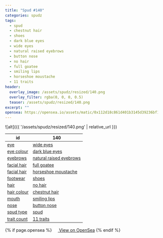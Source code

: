 ```yaml
---
title: "Spud #140"
categories: spudz
tags:
  - spud
  - chestnut hair
  - shoes
  - dark blue eyes
  - wide eyes
  - natural raised eyebrows
  - button nose
  - no hair
  - full goatee
  - smiling lips
  - horseshoe moustache
  - 11 traits
header:
  overlay_image: /assets/spudz/resized/140.png
  overlay_filter: rgba(0, 0, 0, 0.5)
  teaser: /assets/spudz/resized/140.png
excerpt: ""
opensea: https://opensea.io/assets/matic/0x112d18c861d401b3145d39236bf149f01e18beed/140
---
```

![alt]({{ '/assets/spudz/resized/140.png' | relative_url }})

| id | 140 |
|-|-|
| <a href="/traits/eye/#trait-type">eye</a> | <a href="/traits/eye/wide-eyes/1/#trait">wide eyes</a> |
| <a href="/traits/eye-colour/#trait-type">eye colour</a> | <a href="/traits/eye-colour/dark-blue-eyes/1/#trait">dark blue eyes</a> |
| <a href="/traits/eyebrows/#trait-type">eyebrows</a> | <a href="/traits/eyebrows/natural-raised-eyebrows/1/#trait">natural raised eyebrows</a> |
| <a href="/traits/facial-hair/#trait-type">facial hair</a> | <a href="/traits/facial-hair/full-goatee/1/#trait">full goatee</a> |
| <a href="/traits/facial-hair/#trait-type">facial hair</a> | <a href="/traits/facial-hair/horseshoe-moustache/1/#trait">horseshoe moustache</a> |
| <a href="/traits/footwear/#trait-type">footwear</a> | <a href="/traits/footwear/shoes/1/#trait">shoes</a> |
| <a href="/traits/hair/#trait-type">hair</a> | <a href="/traits/hair/no-hair/1/#trait">no hair</a> |
| <a href="/traits/hair-colour/#trait-type">hair colour</a> | <a href="/traits/hair-colour/chestnut-hair/1/#trait">chestnut hair</a> |
| <a href="/traits/mouth/#trait-type">mouth</a> | <a href="/traits/mouth/smiling-lips/1/#trait">smiling lips</a> |
| <a href="/traits/nose/#trait-type">nose</a> | <a href="/traits/nose/button-nose/1/#trait">button nose</a> |
| <a href="/traits/spud-type/#trait-type">spud type</a> | <a href="/traits/spud-type/spud/1/#trait">spud</a> |
| <a href="/traits/trait-count/#trait-type">trait count</a> | <a href="/traits/trait-count/11-traits/1/#trait">11 traits</a> |

{% if page.opensea %}
<a href="{{page.opensea}}" class="btn btn--info" onclick="window.open(this.href, '_blank'); return false;"><img src="/assets/images/opensea.svg" width="16px"><span>  View on OpenSea</span></a>
{% endif %}
